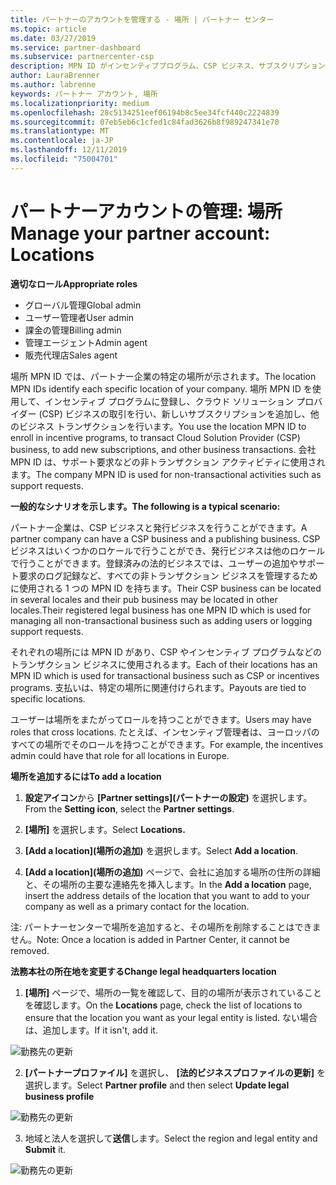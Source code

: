 ```yaml
---
title: パートナーのアカウントを管理する - 場所 | パートナー センター
ms.topic: article
ms.date: 03/27/2019
ms.service: partner-dashboard
ms.subservice: partnercenter-csp
description: MPN ID がインセンティブプログラム、CSP ビジネス、サブスクリプション、およびその他のトランザクションでどのように使用されるかについて説明します。
author: LauraBrenner
ms.author: labrenne
keywords: パートナー アカウント, 場所
ms.localizationpriority: medium
ms.openlocfilehash: 28c5134251eef06194b8c5ee34fcf440c2224839
ms.sourcegitcommit: 07eb5eb6c1cfed1c84fad3626b8f989247341e70
ms.translationtype: MT
ms.contentlocale: ja-JP
ms.lasthandoff: 12/11/2019
ms.locfileid: "75004701"
---
```

# <a name="manage-your-partner-account-locations"></a><span data-ttu-id="4dfc6-104">パートナーアカウントの管理: 場所</span><span class="sxs-lookup"><span data-stu-id="4dfc6-104">Manage your partner account: Locations</span></span>

<span data-ttu-id="4dfc6-105">**適切なロール**</span><span class="sxs-lookup"><span data-stu-id="4dfc6-105">**Appropriate roles**</span></span>
-   <span data-ttu-id="4dfc6-106">グローバル管理</span><span class="sxs-lookup"><span data-stu-id="4dfc6-106">Global admin</span></span>
-   <span data-ttu-id="4dfc6-107">ユーザー管理者</span><span class="sxs-lookup"><span data-stu-id="4dfc6-107">User admin</span></span>
-   <span data-ttu-id="4dfc6-108">課金の管理</span><span class="sxs-lookup"><span data-stu-id="4dfc6-108">Billing admin</span></span>
-   <span data-ttu-id="4dfc6-109">管理エージェント</span><span class="sxs-lookup"><span data-stu-id="4dfc6-109">Admin agent</span></span>
-   <span data-ttu-id="4dfc6-110">販売代理店</span><span class="sxs-lookup"><span data-stu-id="4dfc6-110">Sales agent</span></span>

<span data-ttu-id="4dfc6-111">場所 MPN ID では、パートナー企業の特定の場所が示されます。</span><span class="sxs-lookup"><span data-stu-id="4dfc6-111">The location MPN IDs identify each specific location of your company.</span></span> <span data-ttu-id="4dfc6-112">場所 MPN ID を使用して、インセンティブ プログラムに登録し、クラウド ソリューション プロバイダー (CSP) ビジネスの取引を行い、新しいサブスクリプションを追加し、他のビジネス トランザクションを行います。</span><span class="sxs-lookup"><span data-stu-id="4dfc6-112">You use the location MPN ID to enroll in incentive programs, to transact Cloud Solution Provider (CSP) business, to add new subscriptions, and other business transactions.</span></span> <span data-ttu-id="4dfc6-113">会社 MPN ID は、サポート要求などの非トランザクション アクティビティに使用されます。</span><span class="sxs-lookup"><span data-stu-id="4dfc6-113">The company MPN ID is used for non-transactional activities such as support requests.</span></span>

<span data-ttu-id="4dfc6-114">**一般的なシナリオを示します。**</span><span class="sxs-lookup"><span data-stu-id="4dfc6-114">**The following is a typical scenario:**</span></span> 

<span data-ttu-id="4dfc6-115">パートナー企業は、CSP ビジネスと発行ビジネスを行うことができます。</span><span class="sxs-lookup"><span data-stu-id="4dfc6-115">A partner company can have a CSP business and a publishing business.</span></span> <span data-ttu-id="4dfc6-116">CSP ビジネスはいくつかのロケールで行うことができ、発行ビジネスは他のロケールで行うことができます。登録済みの法的ビジネスでは、ユーザーの追加やサポート要求のログ記録など、すべての非トランザクション ビジネスを管理するために使用される 1 つの MPN ID を持ちます。</span><span class="sxs-lookup"><span data-stu-id="4dfc6-116">Their CSP business can be located in several locales and their pub business may be located in other locales.Their registered legal business has one MPN ID which is used for managing all non-transactional business such as adding users or logging support requests.</span></span> 

<span data-ttu-id="4dfc6-117">それぞれの場所には MPN ID があり、CSP やインセンティブ プログラムなどのトランザクション ビジネスに使用されるます。</span><span class="sxs-lookup"><span data-stu-id="4dfc6-117">Each of their locations has an MPN ID which is used for transactional business such as CSP or incentives programs.</span></span> <span data-ttu-id="4dfc6-118">支払いは、特定の場所に関連付けられます。</span><span class="sxs-lookup"><span data-stu-id="4dfc6-118">Payouts are tied to specific locations.</span></span>

<span data-ttu-id="4dfc6-119">ユーザーは場所をまたがってロールを持つことができます。</span><span class="sxs-lookup"><span data-stu-id="4dfc6-119">Users may have roles that cross locations.</span></span> <span data-ttu-id="4dfc6-120">たとえば、インセンティブ管理者は、ヨーロッパのすべての場所でそのロールを持つことができます。</span><span class="sxs-lookup"><span data-stu-id="4dfc6-120">For example, the incentives admin could have that role for all locations in Europe.</span></span>

<span data-ttu-id="4dfc6-121">**場所を追加するには**</span><span class="sxs-lookup"><span data-stu-id="4dfc6-121">**To add a location**</span></span>

1. <span data-ttu-id="4dfc6-122">**設定アイコン**から **[Partner settings]\(パートナーの設定\)** を選択します。</span><span class="sxs-lookup"><span data-stu-id="4dfc6-122">From the **Setting icon**, select the **Partner settings**.</span></span> 

2. <span data-ttu-id="4dfc6-123">**[場所]** を選択します。</span><span class="sxs-lookup"><span data-stu-id="4dfc6-123">Select **Locations.**</span></span>

3. <span data-ttu-id="4dfc6-124">**[Add a location]\(場所の追加\)** を選択します。</span><span class="sxs-lookup"><span data-stu-id="4dfc6-124">Select **Add a location**.</span></span>  

4. <span data-ttu-id="4dfc6-125">**[Add a location]\(場所の追加\)** ページで、会社に追加する場所の住所の詳細と、その場所の主要な連絡先を挿入します。</span><span class="sxs-lookup"><span data-stu-id="4dfc6-125">In the **Add a location** page, insert the address details of the location that you want to add to your company as well as a primary contact for the location.</span></span>

<span data-ttu-id="4dfc6-126">注: パートナーセンターで場所を追加すると、その場所を削除することはできません。</span><span class="sxs-lookup"><span data-stu-id="4dfc6-126">Note: Once a location is added in Partner Center, it cannot be removed.</span></span>

<span data-ttu-id="4dfc6-127">**法務本社の所在地を変更する**</span><span class="sxs-lookup"><span data-stu-id="4dfc6-127">**Change legal headquarters location**</span></span>

1. <span data-ttu-id="4dfc6-128">**[場所]** ページで、場所の一覧を確認して、目的の場所が表示されていることを確認します。</span><span class="sxs-lookup"><span data-stu-id="4dfc6-128">On the **Locations** page, check the list of locations to ensure that the location you want as your legal entity is listed.</span></span> <span data-ttu-id="4dfc6-129">ない場合は、追加します。</span><span class="sxs-lookup"><span data-stu-id="4dfc6-129">If it isn't, add it.</span></span>

![勤務先の更新](images/updatepartnerprofile2.png)

2. <span data-ttu-id="4dfc6-131">**[パートナープロファイル]** を選択し、 **[法的ビジネスプロファイルの更新]** を選択します。</span><span class="sxs-lookup"><span data-stu-id="4dfc6-131">Select **Partner profile** and then select **Update legal business profile**</span></span>

![勤務先の更新](images/updatepartnerprofile1.png)

3. <span data-ttu-id="4dfc6-133">地域と法人を選択して**送信**します。</span><span class="sxs-lookup"><span data-stu-id="4dfc6-133">Select the region and legal entity and **Submit** it.</span></span>

![勤務先の更新](images/updatepartnerprofile3.png)

